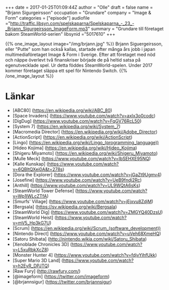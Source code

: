 +++
date = 2017-01-25T01:09:44Z
author = "Olle"
draft = false
name = "Brjann Sigurgeirsson"
occupation = "Grundare"
company = "Image & Form"
categories = ["episode"]
audiofile ="http://traffic.libsyn.com/spelskaparna/Spelskaparna_-_23_-_Brjann_Sigurgeirsson_ImageForm.mp3"
summary = "Grundare till företaget bakom SteamWorld-serien"
libsynid ="5017610"
+++

{{% one_image_layout image="/img/brjann.jpg" %}}
Brjann Siguergeirsson, eller "Putte" som han också kallas, startade
efter många års jobb i japan multimediaföretaget Image & Form i Sverige.
Efter att företaget med nöd och näppe överlevt två finanskriser började
de på heltid satsa på egenutvecklade spel. Ur detta föddes SteamWorld-spelen. Under 2017 kommer företaget släppa ett spel för Nintendo Switch.
{{% /one_image_layout %}}

# Länkar
* [ABC80] (https://en.wikipedia.org/wiki/ABC_80)
* [Space Invaders] (https://www.youtube.com/watch?v=axlx3o0codc)
* [DigDug] (https://www.youtube.com/watch?v=FqGV76RcL50)
* [System 7] (https://en.wikipedia.org/wiki/System_7)
* [Macromedia Director] (https://en.wikipedia.org/wiki/Adobe_Director)
* [ActionScript] (https://en.wikipedia.org/wiki/ActionScript) 
* [Lingo] (https://en.wikipedia.org/wiki/Lingo_(programming_language)) 
* [Hideo Kojima] (https://en.wikipedia.org/wiki/Hideo_Kojima)
* [Shigeru Miyamoto] (https://en.wikipedia.org/wiki/Shigeru_Miyamoto)
* [Mulle Meck] (https://www.youtube.com/watch?v=IbSEHXE95NQ)
* [Kalle Kunskap] (https://www.youtube.com/watch?v=6QBltQXei0A&t=278s)
* [Dora the Explorer] (https://www.youtube.com/watch?v=jGaZt9Ugmv4)
* [Josefine] (https://www.youtube.com/watch?v=UeB9fndj2Rc)
* [Anthill] (https://www.youtube.com/watch?v=UL9WQtA6sKs) 
* [SteamWorld Tower Defense] (https://www.youtube.com/watch?v=Wp1lWLcZTfA)
* [Smurfs' Village] (https://www.youtube.com/watch?v=jEjxvu8ZdjM)
* [Bergsala] (https://sv.wikipedia.org/wiki/Bergsala)
* [SteamWorld Dig] (https://www.youtube.com/watch?v=ZMGYQ40DzsU)
* [SteamWorld Heist] (https://www.youtube.com/watch?v=mV5_Hp3kG7U)
* [Scrum] (https://en.wikipedia.org/wiki/Scrum_(software_development))
* [Nintendo Direct] (https://www.youtube.com/watch?v=uVeh68XmeHQ)
* [Satoru Shibata] (http://nintendo.wikia.com/wiki/Satoru_Shibata)
* [Xenoblade Chronicles 3D] (https://www.youtube.com/watch?v=L5xuRbkXcZ8)
* [Monster Hunter 4] (https://www.youtube.com/watch?v=fdjvYihfUkk)
* [Super Mario 3D Land] (https://www.youtube.com/watch?v=h2EyR_DPJTQ)
* [Raw Fury] (http://rawfury.com/)
* [@imageform] (https://twitter.com/imageform)
* [@brjannsigur] (https://twitter.com/brjannsigur)

